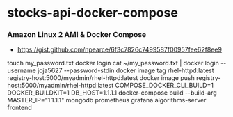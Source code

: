 # stocks-api-docker-compose

### Amazon Linux 2 AMI & Docker Compose
- https://gist.github.com/npearce/6f3c7826c7499587f00957fee62f8ee9

touch my_password.txt
docker login
cat ~/my_password.txt | docker login --username joja5627 --password-stdin
docker image tag rhel-httpd:latest registry-host:5000/myadmin/rhel-httpd:latest
docker image push registry-host:5000/myadmin/rhel-httpd:latest
 COMPOSE_DOCKER_CLI_BUILD=1 DOCKER_BUILDKIT=1 DB_HOST=1.1.1.1 docker-compose build --build-arg MASTER_IP="1.1.1.1" mongodb prometheus grafana algorithms-server frontend
